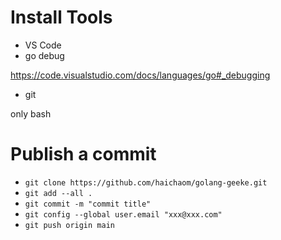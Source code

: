 # Install Tools
- VS Code
- go debug

https://code.visualstudio.com/docs/languages/go#_debugging

- git

only bash

# Publish a commit
   - `git clone https://github.com/haichaom/golang-geeke.git`
   - `git add --all .`
   - `git commit -m "commit title"`
   - `git config --global user.email "xxx@xxx.com"`
   - `git push origin main`